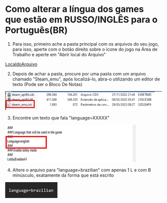 # Como alterar a língua dos games que estão em RUSSO/INGLÊS para o Português(BR)

1. Para isso, primeiro ache a pasta principal com os arquivos do seu jogo, para isso, aperte com o botão direito sobre o ícone do jogo na Área de Trabalho e aperte em "Abrir local do Arquivo"

[LocaldoArquivo](assets/12-1.png)

2.  Depois de achar a pasta, procure por uma pasta com um arquivo chamado "Steam_emu", após localizá-lo, abra-o utilizando um editor de texto (Pode ser o Bloco De Notas)

![Steam_emu](assets/12-2.png)

3.  Encontre um texto que fala "language=XXXXX"

![Language=XXXXX](assets/12-3.png)

4.  Altere o arquivo para "language=brazilian" com apenas 1 L e com B minúsculo, exatamente da forma que está escrito

![alterarlanguage](assets/12-4.png)